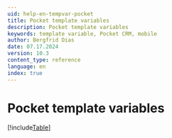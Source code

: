 ```yaml
---
uid: help-en-tempvar-pocket
title: Pocket template variables
description: Pocket template variables
keywords: template variable, Pocket CRM, mobile
author: Bergfrid Dias
date: 07.17.2024
version: 10.3
content_type: reference
language: en
index: true
---
```


# Pocket template variables

[!include[Table](../../../../../common/includes/variable/table-pocket.md)]
